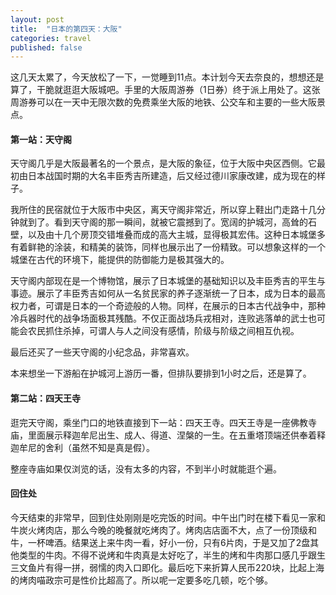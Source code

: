 ```yaml
---
layout: post
title:  "日本的第四天：大阪"
categories: travel
published: false
---
```


这几天太累了，今天放松了一下，一觉睡到11点。本计划今天去奈良的，想想还是算了，干脆就逛逛大阪城吧。手里的大阪周游券（1日券）终于派上用处了。这张周游券可以在一天中无限次数的免费乘坐大阪的地铁、公交车和主要的一些大阪景点。

#### 第一站：天守阁

天守阁几乎是大阪最著名的一个景点，是大阪的象征，位于大阪中央区西侧。它最初由日本战国时期的大名丰臣秀吉所建造，后又经过德川家康改建，成为现在的样子。

我所住的民宿就位于大阪市中央区，离天守阁非常近，所以穿上鞋出门走路十几分钟就到了。看到天守阁的那一瞬间，就被它震撼到了。宽阔的护城河，高耸的石壁，以及由十几个房顶交错堆叠而成的高大主城，显得极其宏伟。这种日本城堡多有着鲜艳的涂装，和精美的装饰，同样也展示出了一份精致。可以想象这样的一个城堡在古代的环境下，能提供的防御能力是极其强大的。

天守阁内部现在是一个博物馆，展示了日本城堡的基础知识以及丰臣秀吉的平生与事迹。展示了丰臣秀吉如何从一名贫民家的养子逐渐统一了日本，成为日本的最高权力者，可谓是日本的一个奇迹般的人物。同样，在展示的日本古代战争中，那种冷兵器时代的战争场面极其残酷。不仅正面战场兵戎相对，连败逃落单的武士也可能会农民抓住杀掉，可谓人与人之间没有感情，阶级与阶级之间相互仇视。

最后还买了一些天守阁的小纪念品，非常喜欢。

本来想坐一下游船在护城河上游历一番，但排队要排到1小时之后，还是算了。

#### 第二站：四天王寺

逛完天守阁，乘坐门口的地铁直接到下一站：四天王寺。四天王寺是一座佛教寺庙，里面展示释迦牟尼出生、成人、得道、涅槃的一生。在五重塔顶端还供奉着释迦牟尼的舍利（虽然不知是真是假）。

整座寺庙如果仅浏览的话，没有太多的内容，不到半小时就能逛个遍。

#### 回住处

今天结束的非常早，回到住处刚刚是吃完饭的时间。中午出门时在楼下看见一家和牛炭火烤肉店，那么今晚的晚餐就吃烤肉了。烤肉店店面不大，点了一份顶级和牛，一杯啤酒。结果送上来牛肉一看，好小一份，只有6片肉，于是又加了2盘其他类型的牛肉。不得不说烤和牛肉真是太好吃了，半生的烤和牛肉那口感几乎跟生三文鱼片有得一拼，弱懦的肉入口即化。最后吃下来折算人民币220块，比起上海的烤肉喵政宗可是性价比超高了。所以呢一定要多吃几顿，吃个够。
